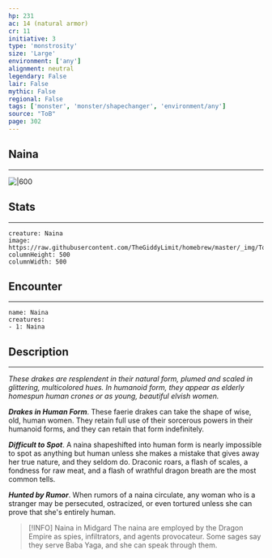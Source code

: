 ```yaml
---
hp: 231
ac: 14 (natural armor)
cr: 11
initiative: 3
type: 'monstrosity'    
size: 'Large'
environment: ['any']
alignment: neutral
legendary: False
lair: False
mythic: False
regional: False
tags: ['monster', 'monster/shapechanger', 'environment/any']
source: "ToB"
page: 302
---
```


## Naina
---

![|600](https://raw.githubusercontent.com/TheGiddyLimit/homebrew/master/_img/ToB/Naina.webp)

## Stats
---

```statblock
creature: Naina
image: https://raw.githubusercontent.com/TheGiddyLimit/homebrew/master/_img/ToB/token/Naina.png
columnHeight: 500
columnWidth: 500
```

## Encounter
---

```encounter-table
name: Naina
creatures:
- 1: Naina
```

## Description
---
_These drakes are resplendent in their natural form, plumed and scaled in glittering, multicolored hues. In humanoid form, they appear as elderly homespun human crones or as young, beautiful elvish women._

**_Drakes in Human Form_**. These faerie drakes can take the shape of wise, old, human women. They retain full use of their sorcerous powers in their humanoid forms, and they can retain that form indefinitely.

**_Difficult to Spot_**. A naina shapeshifted into human form is nearly impossible to spot as anything but human unless she makes a mistake that gives away her true nature, and they seldom do. Draconic roars, a flash of scales, a fondness for raw meat, and a flash of wrathful dragon breath are the most common tells.

**_Hunted by Rumor_**. When rumors of a naina circulate, any woman who is a stranger may be persecuted, ostracized, or even tortured unless she can prove that she's entirely human.

> [!INFO] Naina in Midgard
>The naina are employed by the Dragon Empire as spies, infiltrators, and agents provocateur. Some sages say they serve Baba Yaga, and she can speak through them.






